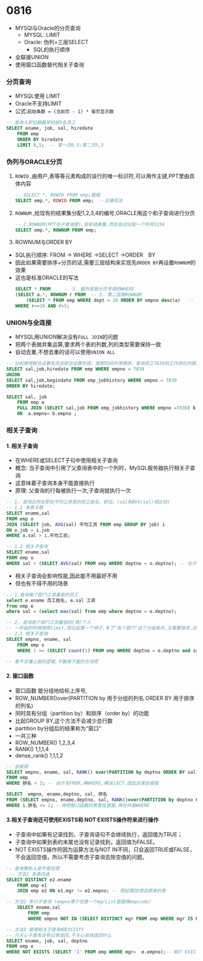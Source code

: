 # 0816
- MYSQl与Oracle的分页查询
    - MYSQL: LIMIT
    - Oracle: 伪列+三层SELECT
        - SQL的执行顺序
- 全联接UNION
- 使用窗口函数替代相关子查询
### 分页查询
- MYSQL使用 LIMIT
- Oracle不支持LIMIT
- 公式:`起始条数 = (当前页 - 1) * 每页显示数`
```sql
-- 查询入职日期最早的前5名员工
SELECT ename, job, sal, hiredate
    FROM emp
    ORDER BY hiredate
    LIMIT 0,5;  -- 第一页0,5;第二页5,5
```
### 伪列与ORACLE分页
1. `ROWID` ,由用户,表等等元素构成的该行的唯一标识符,可以用作主键,PPT里由具体内容
    ```sql
    -- SELECT *, ROWID FROM emp;报错
    SELECT emp.*, ROWID FROM emp;  --正确写法
    ```
2. `ROWNUM` ,给现有的结果集分配1,2,3,4的编号,ORACLE用这个和子查询进行分页
    ```sql
    -- 2.ROWNUM(PPT在子查询里),现有结果集,然后自动分配一个列号1234
    SELECT emp.*, ROWNUM FROM emp;
    ```
3. ROWNUM与ORDER BY
- SQL执行顺序: FROM -> WHERE ->SELECT ->ORDER　BY
- 因此如果需要排序+分页的话,需要三层结构来实现先`ORDER BY`再设置`ROWNUM`的效果
- 这也是标准ORACLE的写法
    ```sql
    SELECT * FROM     -- 3. 最外层是分页专用的WHERE
    (SELECT a.*, ROWNUM r FROM  -- 2. 第二层取ROWNUM
        (SELECT * FROM emp WHERE dept = 20 ORDER BY empno desc)a)   -- 1. 在最里面排序,WHERE条件也写最里面
    WHERE r<=10 AND r>5;
    ```

### UNION与全连接
- MYSQL用UNION解决没有`FULL JOIN`的问题
- 把两个表做并集运算,要求两个表的列数,列的类型需要保持一致
- 自动去重,不想去重的话可以使用`UNION ALL`

```sql
-- 分别使用联合运算及完全联合运算完成，按照时间升序顺序，查询员工7839的工作岗位列表。
SELECT sal,job,hiredate FROM emp WHERE empno = 7839
UNION
SELECT sal,job,begindate FROM emp_jobhistory WHERE empno = 7839
ORDER BY hiredate;

SELECT sal, job
    FROM emp a
    FULL JOIN (SELECT sal,job FROM emp_jobhistory WHERE empno =7839) b
    ON  a.empno= b.empno ;
```

### 相关子查询
#### 1. 相关子查询
- 在WHERE或SELECT子句中使用相关子查询
- 概念: 当子查询中引用了父查询表中的一个列时，MySQL服务器执行相关子查询
- 这意味着子查询本身不能直接执行
- 原理: 父查询的行每被执行一次,子查询就执行一次
```sql
-- 1. 查询比所在职位平均工资高的员工姓名，职位。(sal和AVG(sal)相比较)
-- 1.1 多表关联
SELECT ename,sal
FROM emp o
JOIN (SELECT job, AVG(sal) 平均工资 FROM emp GROUP BY job) i
ON o.job = i.job
WHERE o.sal > i.平均工资;

-- 1.2 相关子查询
SELECT ename,sal
FROM emp o
WHERE sal > (SELECT AVG(sal) FROM emp WHERE deptno = o.deptno); -- 在子查询中引用父查询的列
```

- 相关子查询会影响性能,因此能不用最好不用
- 但也有不得不用的场景
```sql
-- 1.查询每个部门工资最低的员工
select e.ename 员工姓名, e.sal 工资 
from emp e 
where sal = (select max(sal) from emp where deptno = e.deptno); 

-- 2. 查询各个部门工资最低的[两]个人
-- 一开始的时候想用limit,但比起第一个例子,多了"各个部门"这个分组条件,又需要排序,还要保留各组前两个
-- 2.1 相关子查询
SELECT empno, ename, sal
	FROM emp o
	WHERE 1 >= (SELECT count(1) FROM emp WHERE deptno = o.deptno and sal < o.sal); -- 表示工资比他低的人只有1人

-- 看不太懂上面的逻辑,干脆用下面的方法吧    
```
#### 2. 窗口函数
- 窗口函数 能分组地给标上序号,
- ROW_NUMBER()over(PARTITION by 用于分组的列名 ORDER BY 用于排序的列名)
- 同时具有分组（partition by）和排序（order by）的功能
- 比起GROUP BY,这个方法不会减少总行数
- partition by分组后的结果称为“窗口”
- 一共三种
- ROW_NUMBER() 1,2,3,4
- RANK() 1,1,1,4
- dense_rank() 1,1,1,2
```sql
-- 会报错
SELECT empno, ename, sal, RANK() over(PARTITION by deptno ORDER BY sal) as 排名
FROM emp
WHERE 排名 < 2; -- 由于先FROM,再WHERE,再SELECT,因此这里会报错

SELECT  empno, ename,deptno, sal, 排名
FROM (SELECT empno, ename,deptno, sal, RANK()over(PARTITION by deptno ORDER BY sal) as 排名 FROM emp) i
WHERE i.排名 <= 2; --得吧窗口函数的表套在里面,再在外面WHERE
```

#### 3.相关子查询还可使用EXISTS和 NOT EXISTS操作符来进行操作
- 子查询中如果有记录找到，子查询语句不会继续执行，返回值为TRUE；
- 子查询中如果到表的末尾也没有记录找到，返回值为FALSE。
- NOT EXISTS操作符因为运算方法与NOT IN不同，只会返回TRUE或FALSE，不会返回空值，所以不需要考虑子查询去除空值的问题。
```sql
-- 查询哪些人是不是经理
 -- 方法1 多表内连
SELECT DISTINCT e2.ename 
    FROM emp e1 
    JOIN emp e2 ON e1.mgr != e2.empno; -- 用经理ID筛选原来的表

-- 方法2 多行子查询 (empno等于任意一个mgrList里面得empcode)
    SELECT ename,sal
        FROM emp
        WHERE empno NOT IN (SELECT DISTINCT mgr FROM emp WHERE mgr IS NOT NULL);-- 还记得 NOT IN + NULL会导致所有结果变成空吗

-- 方法3 使用相关子查询和EXSISTS
-- 只关心子表有没有记录返回,不关心具体返回什么
SELECT ename, job, sal, deptno
FROM emp e
WHERE NOT EXISTS (SELECT '1' FROM emp WHERE mgr=  e.empno);-- NOT EXISTS不需要考虑空值问题

```


